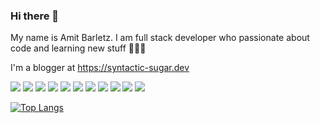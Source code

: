 ### Hi there 👋

My name is Amit Barletz. I am full stack developer who passionate about code and learning new stuff 🙇🏻‍♀️

I'm a blogger at https://syntactic-sugar.dev


![](https://img.shields.io/badge/CODE-JavaScript-informational?style=flat&logo=javascript&logoColor=white&color=2bbc8a)
![](https://img.shields.io/badge/CODE-TypeScript-informational?style=flat&logo=typescript&logoColor=white&color=2bbc8a)
![](https://img.shields.io/badge/CODE-Node.js-informational?style=flat&logo=node-js&logoColor=white&color=2bbc8a)
![](https://img.shields.io/badge/DB-mongoDB-informational?style=flat&logo=mongodb&logoColor=white&color=2bbc8a)
![](https://img.shields.io/badge/FRAMEWORK-Angular-informational?style=flat&logo=angular&logoColor=white&color=2bbc8a)
![](https://img.shields.io/badge/LIBRARY-React-informational?style=flat&logo=react&logoColor=white&color=2bbc8a)
![](https://img.shields.io/badge/CODE-Gatsby-informational?style=flat&logo=gatsby&logoColor=white&color=2bbc8a)
![](https://img.shields.io/badge/CODE-grapgql-informational?style=flat&logo=graphql&logoColor=white&color=2bbc8a)
![](https://img.shields.io/badge/CODE-prisma-informational?style=flat&logo=prisma&logoColor=white&color=2bbc8a)
![](https://img.shields.io/badge/CODE-postgres-informational?style=flat&logo=postgres&logoColor=white&color=2bbc8a)
![](https://img.shields.io/badge/CODE-nestjs-informational?style=flat&logo=nestjs&logoColor=white&color=2bbc8a)


<!-- icons with padding -->

[1.1]: http://i.imgur.com/tXSoThF.png (twitter icon with padding)
[2.1]: http://i.imgur.com/0o48UoR.png (github icon with padding)

<!-- icons without padding -->

[1.2]: http://i.imgur.com/wWzX9uB.png (twitter icon without padding)
[2.2]: http://i.imgur.com/9I6NRUm.png (github icon without padding)
[3.2]: https://raw.githubusercontent.com/MartinHeinz/MartinHeinz/master/linkedin-3-16.png (LinkedIn icon without padding)

[1]: https://twitter.com/BarletzA52
[2]: https://github.com/abrl91
[3]: https://www.linkedin.com/in/amitbarletz/


[![Top Langs](https://github-readme-stats.vercel.app/api/top-langs/?username=abrl91&layout=compact)](https://github.com/anuraghazra/github-readme-stats)
